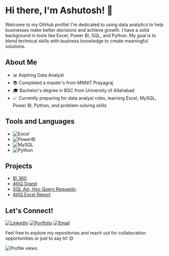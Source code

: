 # Hi there, I'm Ashutosh! 👋

Welcome to my GitHub profile! I'm dedicated to using data analytics to help businesses make better decisions and achieve growth. I have a solid background in tools like Excel, Power BI, SQL, and Python. My goal is to blend technical skills with business knowledge to create meaningful solutions.


## About Me

- 📊 Aspiring Data Analyst
- 📚 Completed a master's from MNNIT Prayagraj
- 🎓 Bachelor's degree in BSC from University of Allahabad <!-- You can add this if you want to mention your Bachelor's degree -->
- 📈 Currently preparing for data analyst roles, learning Excel, MySQL, Power BI, Python, and problem-solving skills

## Tools and Languages

- ![Excel](https://img.shields.io/badge/-Excel-green)
- ![PowerBI](https://img.shields.io/badge/-PowerBI-yellow)
- ![MySQL](https://img.shields.io/badge/-MySQL-blue)
- ![Python](https://img.shields.io/badge/-Python-blue)

## Projects

- [BI 360](#)
- [AtliQ Grand](#)
- [SQL Ad- Hoc Query Requests](https://github.com/jaiswal-ashutosh/SQL-Project-Consumer-Goods-Ad-Hoc-Analysis):
- [AtliQ Excel Report](https://github.com/jaiswal-ashutosh/Excel_AtliQ_ReportsProject)

## Let's Connect!

[![LinkedIn](https://img.shields.io/badge/-LinkedIn-blue)](https://www.linkedin.com/in/ashutoshjaiswal-510/)
[![Portfolio](https://img.shields.io/badge/-Portfolio-green)](http://yourportfolio.com) <!-- Replace with your portfolio link if available -->
[![Email](https://img.shields.io/badge/-Email-red)](mailto:jaiswal.ashutoshj@gmail.com)

Feel free to explore my repositories and reach out for collaboration opportunities or just to say hi! 😊

![Profile views](https://komarev.com/ghpvc/?username=jaiswal-ashutosh&color=dc143c) <!-- Replace 'yourusername' with your GitHub username -->


